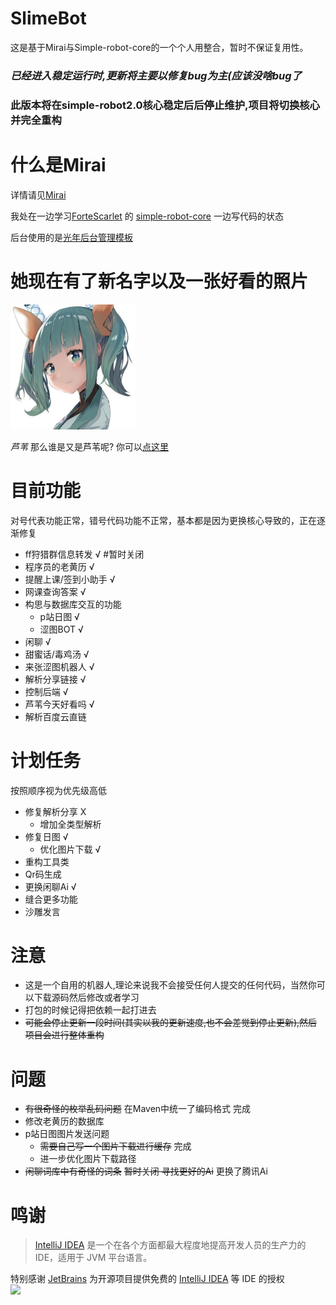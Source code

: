 # SlimeBot

这是基于Mirai与Simple-robot-core的一个个人用整合，暂时不保证复用性。

### ***已经进入稳定运行时,更新将主要以修复bug为主(应该没啥bug了***

### 此版本将在simple-robot2.0核心稳定后后停止维护,项目将切换核心并完全重构

# 什么是Mirai

详情请见[Mirai](https://github.com/mamoe/mirai)

我处在一边学习[ForteScarlet](https://github.com/ForteScarlet) 的
[simple-robot-core](https://github.com/ForteScarlet/simple-robot-core) 一边写代码的状态

后台使用的是[光年后台管理模板](https://gitee.com/yinqi/Light-Year-Admin-Using-Iframe)

# 她现在有了新名字以及一张好看的照片

<img src=".github/luwei.jpg" width="200"/>

*芦苇* 那么谁是又是芦苇呢? 你可以[点这里](https://zh.moegirl.org.cn/%E8%8A%A6%E8%8B%87%E5%A8%98(AcFun))
# 目前功能

对号代表功能正常，错号代码功能不正常，基本都是因为更换核心导致的，正在逐渐修复

- ff狩猎群信息转发 √ #暂时关闭
- 程序员的老黄历 √
- 提醒上课/签到小助手 √
- 网课查询答案 √
- 构思与数据库交互的功能
    + p站日图 √
    + 涩图BOT √
- 闲聊 √
- 甜蜜话/毒鸡汤 √
- 来张涩图机器人 √
- 解析分享链接 √
- 控制后端 √
- 芦苇今天好看吗 √
- 解析百度云直链

# 计划任务

按照顺序视为优先级高低
- 修复解析分享 X
    + 增加全类型解析
- 修复日图 √
    + 优化图片下载 √
- 重构工具类
- Qr码生成
- 更换闲聊Ai √
- 缝合更多功能
- 沙雕发言

# 注意

- 这是一个自用的机器人,理论来说我不会接受任何人提交的任何代码，当然你可以下载源码然后修改或者学习
- 打包的时候记得把依赖一起打进去
- ~~可能会停止更新一段时间(其实以我的更新速度,也不会差觉到停止更新),然后项目会进行整体重构~~
# 问题

- ~~有很奇怪的枚举乱码问题~~ 在Maven中统一了编码格式 完成
- 修改老黄历的数据库
- p站日图图片发送问题
    + ~~需要自己写一个图片下载进行缓存~~ 完成
    + 进一步优化图片下载路径
- ~~闲聊词库中有奇怪的词条~~ ~~暂时关闭 寻找更好的Ai~~ 更换了腾讯Ai

# 鸣谢

> [IntelliJ IDEA](https://zh.wikipedia.org/zh-hans/IntelliJ_IDEA) 是一个在各个方面都最大程度地提高开发人员的生产力的 IDE，适用于 JVM 平台语言。

特别感谢 [JetBrains](https://www.jetbrains.com/?from=SlimeBot) 为开源项目提供免费的 [IntelliJ IDEA](https://www.jetbrains.com/idea/?from=SlimeBot) 等 IDE 的授权  
[<img src=".github/jetbrains-variant-3.png" width="200"/>](https://www.jetbrains.com/?from=SlimeBot)

